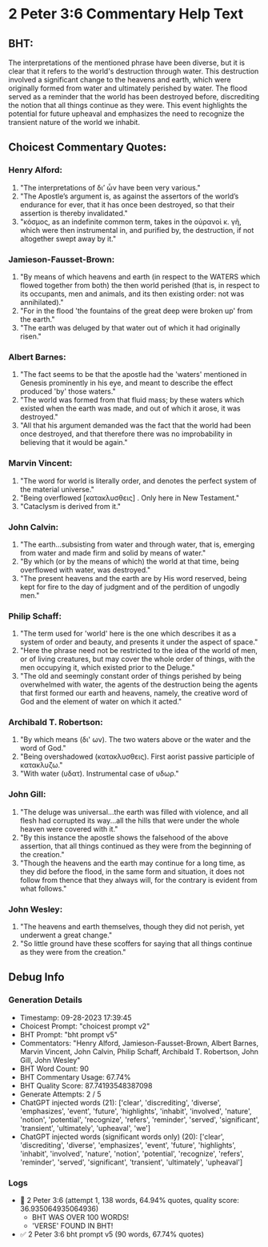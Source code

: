 # 2 Peter 3:6 Commentary Help Text

## BHT:
The interpretations of the mentioned phrase have been diverse, but it is clear that it refers to the world's destruction through water. This destruction involved a significant change to the heavens and earth, which were originally formed from water and ultimately perished by water. The flood served as a reminder that the world has been destroyed before, discrediting the notion that all things continue as they were. This event highlights the potential for future upheaval and emphasizes the need to recognize the transient nature of the world we inhabit.

## Choicest Commentary Quotes:
### Henry Alford:
1. "The interpretations of διʼ ὧν have been very various."
2. "The Apostle’s argument is, as against the assertors of the world’s endurance for ever, that it has once been destroyed, so that their assertion is thereby invalidated."
3. "κόσμος, as an indefinite common term, takes in the οὐρανοὶ κ. γῆ, which were then instrumental in, and purified by, the destruction, if not altogether swept away by it."

### Jamieson-Fausset-Brown:
1. "By means of which heavens and earth (in respect to the WATERS which flowed together from both) the then world perished (that is, in respect to its occupants, men and animals, and its then existing order: not was annihilated)."
2. "For in the flood 'the fountains of the great deep were broken up' from the earth."
3. "The earth was deluged by that water out of which it had originally risen."

### Albert Barnes:
1. "The fact seems to be that the apostle had the 'waters' mentioned in Genesis prominently in his eye, and meant to describe the effect produced 'by' those waters."
2. "The world was formed from that fluid mass; by these waters which existed when the earth was made, and out of which it arose, it was destroyed."
3. "All that his argument demanded was the fact that the world had been once destroyed, and that therefore there was no improbability in believing that it would be again."

### Marvin Vincent:
1. "The word for world is literally order, and denotes the perfect system of the material universe."
2. "Being overflowed [κατακλυσθεις] . Only here in New Testament."
3. "Cataclysm is derived from it."

### John Calvin:
1. "The earth...subsisting from water and through water, that is, emerging from water and made firm and solid by means of water."
2. "By which (or by the means of which) the world at that time, being overflowed with water, was destroyed."
3. "The present heavens and the earth are by His word reserved, being kept for fire to the day of judgment and of the perdition of ungodly men."

### Philip Schaff:
1. "The term used for 'world' here is the one which describes it as a system of order and beauty, and presents it under the aspect of space."
2. "Here the phrase need not be restricted to the idea of the world of men, or of living creatures, but may cover the whole order of things, with the men occupying it, which existed prior to the Deluge."
3. "The old and seemingly constant order of things perished by being overwhelmed with water, the agents of the destruction being the agents that first formed our earth and heavens, namely, the creative word of God and the element of water on which it acted."

### Archibald T. Robertson:
1. "By which means (δι' ων). The two waters above or the water and the word of God."
2. "Being overshadowed (κατακλυσθεις). First aorist passive participle of κατακλυζω."
3. "With water (υδατ). Instrumental case of υδωρ."

### John Gill:
1. "The deluge was universal...the earth was filled with violence, and all flesh had corrupted its way...all the hills that were under the whole heaven were covered with it."
2. "By this instance the apostle shows the falsehood of the above assertion, that all things continued as they were from the beginning of the creation."
3. "Though the heavens and the earth may continue for a long time, as they did before the flood, in the same form and situation, it does not follow from thence that they always will, for the contrary is evident from what follows."

### John Wesley:
1. "The heavens and earth themselves, though they did not perish, yet underwent a great change."
2. "So little ground have these scoffers for saying that all things continue as they were from the creation."


## Debug Info
### Generation Details
- Timestamp: 09-28-2023 17:39:45
- Choicest Prompt: "choicest prompt v2"
- BHT Prompt: "bht prompt v5"
- Commentators: "Henry Alford, Jamieson-Fausset-Brown, Albert Barnes, Marvin Vincent, John Calvin, Philip Schaff, Archibald T. Robertson, John Gill, John Wesley"
- BHT Word Count: 90
- BHT Commentary Usage: 67.74%
- BHT Quality Score: 87.74193548387098
- Generate Attempts: 2 / 5
- ChatGPT injected words (21):
	['clear', 'discrediting', 'diverse', 'emphasizes', 'event', 'future', 'highlights', 'inhabit', 'involved', 'nature', 'notion', 'potential', 'recognize', 'refers', 'reminder', 'served', 'significant', 'transient', 'ultimately', 'upheaval', 'we']
- ChatGPT injected words (significant words only) (20):
	['clear', 'discrediting', 'diverse', 'emphasizes', 'event', 'future', 'highlights', 'inhabit', 'involved', 'nature', 'notion', 'potential', 'recognize', 'refers', 'reminder', 'served', 'significant', 'transient', 'ultimately', 'upheaval']

### Logs
- 🔄 2 Peter 3:6 (attempt 1, 138 words, 64.94% quotes, quality score: 36.935064935064936) 
	- BHT WAS OVER 100 WORDS! 
	- 'VERSE' FOUND IN BHT!
- ✅ 2 Peter 3:6 bht prompt v5 (90 words, 67.74% quotes)